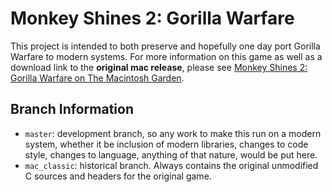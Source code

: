 # Monkey Shines 2: Gorilla Warfare
This project is intended to both preserve and hopefully one day port Gorilla Warfare to modern systems. For more information on this game as well as a download link to the **original mac release**, please see [Monkey Shines 2: Gorilla Warfare on The Macintosh Garden](https://macintoshgarden.org/games/monkey-shines-2-gorilla-warfare).

## Branch Information
- `master`: development branch, so any work to make this run on a modern system, whether it be inclusion of modern libraries, changes to code style, changes to language, anything of that nature, would be put here.
- `mac_classic`: historical branch. Always contains the original unmodified C sources and headers for the original game.
